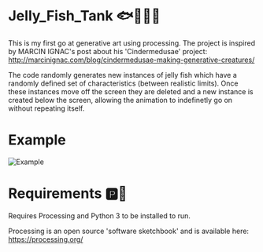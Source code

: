 # Jelly_Fish_Tank 🐟🐠🐡🥽

This is my first go at generative art using processing. The project is inspired by MARCIN IGNAC's post about his 'Cindermedusae' project: http://marcinignac.com/blog/cindermedusae-making-generative-creatures/

The code randomly generates new instances of jelly fish which have a randomly defined set of characteristics (between realistic limits). Once these instances move off the screen they are deleted and a new instance is created below the screen, allowing the animation to indefinetly go on without repeating itself.

# Example

![Example](../master/Jelly_Fish_Tank/Tank.gif)


# Requirements 🅿🐍
Requires Processing and Python 3 to be installed to run.

Processing is an open source 'software sketchbook' and is available here: https://processing.org/


